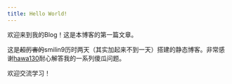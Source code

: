 ```yaml
---
title: Hello World!
---
```

欢迎来到我的Blog！这是本博客的第一篇文章。

这是~~超厉害的~~smilin9历时两天（其实加起来不到一天）搭建的静态博客。非常感谢[hawa130](https://hawa130.com/)耐心解答我的一系列傻瓜问题。

欢迎交流学习！









